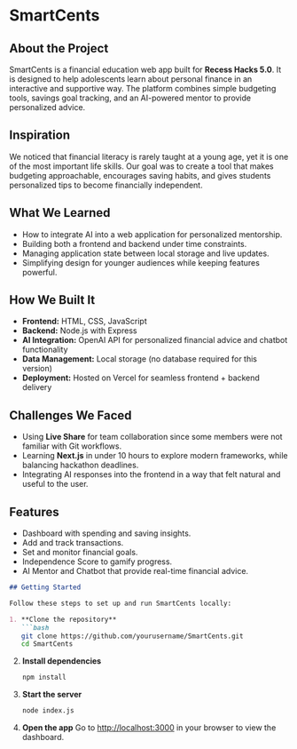 # SmartCents

## About the Project
SmartCents is a financial education web app built for **Recess Hacks 5.0**. It is designed to help adolescents learn about personal finance in an interactive and supportive way. The platform combines simple budgeting tools, savings goal tracking, and an AI-powered mentor to provide personalized advice.  

## Inspiration
We noticed that financial literacy is rarely taught at a young age, yet it is one of the most important life skills. Our goal was to create a tool that makes budgeting approachable, encourages saving habits, and gives students personalized tips to become financially independent.  

## What We Learned
- How to integrate AI into a web application for personalized mentorship.  
- Building both a frontend and backend under time constraints.  
- Managing application state between local storage and live updates.  
- Simplifying design for younger audiences while keeping features powerful.  

## How We Built It
- **Frontend:** HTML, CSS, JavaScript  
- **Backend:** Node.js with Express  
- **AI Integration:** OpenAI API for personalized financial advice and chatbot functionality  
- **Data Management:** Local storage (no database required for this version)  
- **Deployment:** Hosted on Vercel for seamless frontend + backend delivery  

## Challenges We Faced
- Using **Live Share** for team collaboration since some members were not familiar with Git workflows.  
- Learning **Next.js** in under 10 hours to explore modern frameworks, while balancing hackathon deadlines.  
- Integrating AI responses into the frontend in a way that felt natural and useful to the user.  

## Features
- Dashboard with spending and saving insights.  
- Add and track transactions.  
- Set and monitor financial goals.  
- Independence Score to gamify progress.  
- AI Mentor and Chatbot that provide real-time financial advice.  

````markdown
## Getting Started

Follow these steps to set up and run SmartCents locally:

1. **Clone the repository**
   ```bash
   git clone https://github.com/yourusername/SmartCents.git
   cd SmartCents
````

2. **Install dependencies**

   ```bash
   npm install
   ```

3. **Start the server**

   ```bash
   node index.js
   ```

4. **Open the app**
   Go to [http://localhost:3000](http://localhost:3000) in your browser to view the dashboard.

```

